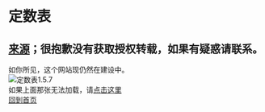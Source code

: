 # 定数表
## **[来源](https://tieba.baidu.com/p/7087418461)；很抱歉没有获取授权转载，如果有疑惑请联系。** 
  如你所见，这个网站现仍然在建设中。  
  ![定数表1.5.7](https://sh-download.weiyun.com/ftn_handler/db029da5f3920f3d98746c9a61d8def9f1a4bbb398ffe13bb4198da77a7c3638ca98e7a827ac89f203846f715bab90e08b5875b6a755ed1acd0df06685b838ff/phigros1.5.7%E5%AE%9A%E6%95%B0%E8%A1%A8%28Twitter%E7%89%B9%E4%BE%9B%29.jpg?fname=phigros1.5.7%E5%AE%9A%E6%95%B0%E8%A1%A8%28Twitter%E7%89%B9%E4%BE%9B%29.jpg&from=30113&version=3.3.3.3)    
如果上面那张无法加载，请[点击这里](https://share.weiyun.com/KwYoznwp)  
[回到首页](/index.md)  
<link rel="icon" href="Phigros.ico" type="image/x-icon"/> 

